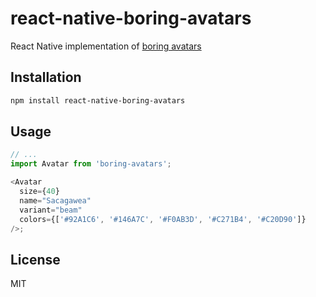 # react-native-boring-avatars

React Native implementation of [boring avatars](https://boringavatars.com/)

## Installation

```sh
npm install react-native-boring-avatars
```

## Usage

```js
// ...
import Avatar from 'boring-avatars';

<Avatar
  size={40}
  name="Sacagawea"
  variant="beam"
  colors={['#92A1C6', '#146A7C', '#F0AB3D', '#C271B4', '#C20D90']}
/>;
```

## License

MIT
